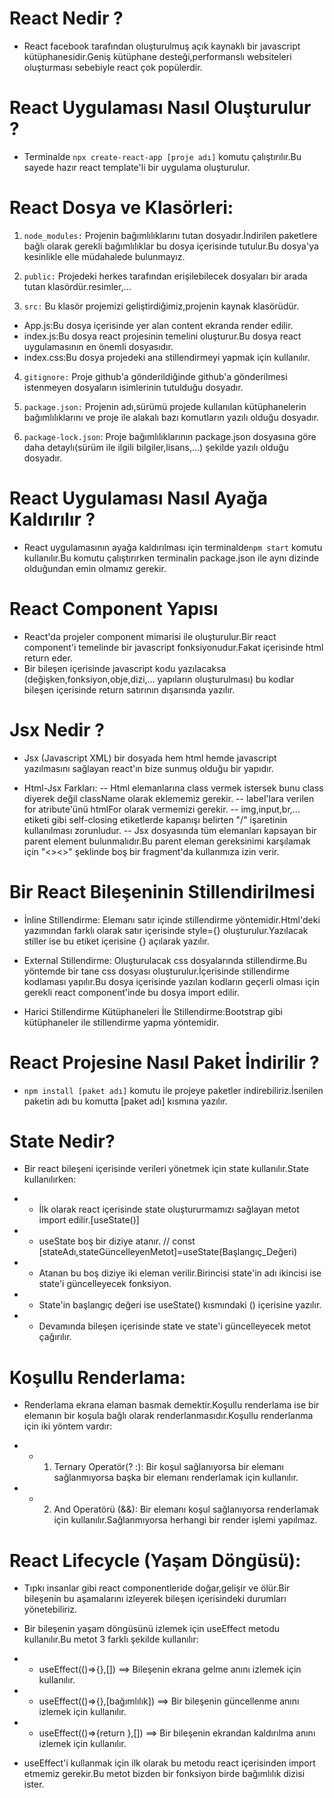 # React Nedir ?

- React facebook tarafından oluşturulmuş açık kaynaklı bir javascript kütüphanesidir.Geniş kütüphane desteği,performanslı websiteleri oluşturması sebebiyle react çok popülerdir.

# React Uygulaması Nasıl Oluşturulur ?

- Terminalde `npx create-react-app [proje adı]` komutu çalıştırılır.Bu sayede hazır react template'li bir uygulama oluşturulur.

# React Dosya ve Klasörleri:

1. `node_modules:` Projenin bağımlılıklarını tutan dosyadır.İndirilen paketlere bağlı olarak gerekli bağımlılıklar bu dosya içerisinde tutulur.Bu dosya'ya kesinlikle elle müdahalede bulunmayız.

2. `public:` Projedeki herkes tarafından erişilebilecek dosyaları bir arada tutan klasördür.resimler,...

3. `src:` Bu klasör projemizi geliştirdiğimiz,projenin kaynak klasörüdür.

- App.js:Bu dosya içerisinde yer alan content ekranda render edilir.
- index.js:Bu dosya react projesinin temelini oluşturur.Bu dosya react uygulamasının en önemli dosyasıdır.
- index.css:Bu dosya projedeki ana stillendirmeyi yapmak için kullanılır.

4. `gitignore:` Proje github'a gönderildiğinde github'a gönderilmesi istenmeyen dosyaların isimlerinin tutulduğu dosyadır.

5. `package.json:` Projenin adı,sürümü projede kullanılan kütüphanelerin bağımlılıklarını ve proje ile alakalı bazı komutların yazılı olduğu dosyadır.

6. `package-lock.json`: Proje bağımlılıklarının package.json dosyasına göre daha detaylı(sürüm ile ilgili bilgiler,lisans,...) şekilde yazılı olduğu dosyadır.

# React Uygulaması Nasıl Ayağa Kaldırılır ?

- React uygulamasının ayağa kaldırılması için terminalde`npm start` komutu kullanılır.Bu komutu çalıştırırken terminalin package.json ile aynı dizinde olduğundan emin olmamız gerekir.

# React Component Yapısı

- React'da projeler component mimarisi ile oluşturulur.Bir react component'i temelinde bir javascript fonksiyonudur.Fakat içerisinde html return eder.
- Bir bileşen içerisinde javascript kodu yazılacaksa (değişken,fonksiyon,obje,dizi,... yapıların oluşturulması) bu kodlar bileşen içerisinde return satırının dışarısında yazılır.

# Jsx Nedir ?

- Jsx (Javascript XML) bir dosyada hem html hemde javascript yazılmasını sağlayan react'ın bize sunmuş olduğu bir yapıdır.

- Html-Jsx Farkları:
  -- Html elemanlarına class vermek istersek bunu class diyerek değil className olarak eklememiz gerekir.
  -- label'lara verilen for atribute'ünü htmlFor olarak vermemizi gerekir.
  -- img,input,br,... etiketi gibi self-closing etiketlerde kapanışı belirten "/" işaretinin kullanılması zorunludur.
  -- Jsx dosyasında tüm elemanları kapsayan bir parent element bulunmalıdır.Bu parent eleman gereksinimi karşılamak için "<><>" şeklinde boş bir fragment'da kullanmıza izin verir.

# Bir React Bileşeninin Stillendirilmesi

- İnline Stillendirme: Elemanı satır içinde stillendirme yöntemidir.Html'deki yazımından farklı olarak satır içerisinde style={} oluşturulur.Yazılacak stiller ise bu etiket içerisine {} açılarak yazılır.

- External Stillendirme: Oluşturulacak css dosyalarında stillendirme.Bu yöntemde bir tane css dosyası oluşturulur.İçerisinde stillendirme kodlaması yapılır.Bu dosya içerisinde yazılan kodların geçerli olması için gerekli react component'inde bu dosya import edilir.

- Harici Stillendirme Kütüphaneleri İle Stillendirme:Bootstrap gibi kütüphaneler ile stillendirme yapma yöntemidir.

# React Projesine Nasıl Paket İndirilir ?

- `npm install [paket adı]` komutu ile projeye paketler indirebiliriz.İsenilen paketin adı bu komutta [paket adı] kısmına yazılır.

# State Nedir?

- Bir react bileşeni içerisinde verileri yönetmek için state kullanılır.State kullanılırken:

- - İlk olarak react içerisinde state oluştururmamızı sağlayan metot import edilir.[useState()]

- - useState boş bir diziye atanır. // const [stateAdı,stateGüncelleyenMetot]=useState(Başlangıç_Değeri)

- - Atanan bu boş diziye iki eleman verilir.Birincisi state'in adı ikincisi ise state'i güncelleyecek fonksiyon.

- - State'in başlangıç değeri ise useState() kısmındaki () içerisine yazılır.

- - Devamında bileşen içerisinde state ve state'i güncelleyecek metot çağırılır.

# Koşullu Renderlama:

- Renderlama ekrana elaman basmak demektir.Koşullu renderlama ise bir elemanın bir koşula bağlı olarak renderlanmasıdır.Koşullu renderlanma için iki yöntem vardır:

- - 1. Ternary Operatör(? :): Bir koşul sağlanıyorsa bir elemanı sağlanmıyorsa başka bir elemanı renderlamak için kullanılır.

- - 2. And Operatörü (&&): Bir elemanı koşul sağlanıyorsa renderlamak için kullanılır.Sağlanmıyorsa herhangi bir render işlemi yapılmaz.

# React Lifecycle (Yaşam Döngüsü):

- Tıpkı insanlar gibi react componentleride doğar,gelişir ve ölür.Bir bileşenin bu aşamalarını izleyerek bileşen içerisindeki durumları yönetebiliriz.

- Bir bileşenin yaşam döngüsünü izlemek için useEffect metodu kullanılır.Bu metot 3 farklı şekilde kullanılır:

- - useEffect(()=>{},[]) ==> Bileşenin ekrana gelme anını izlemek için kullanılır.

- - useEffect(()=>{},[bağımlılık]) ==> Bir bileşenin güncellenme anını izlemek için kullanılır.

- - useEffect(()=>{return },[]) ==> Bir bileşenin ekrandan kaldırılma anını izlemek için kullanılır.

- useEffect'i kullanmak için ilk olarak bu metodu react içerisinden import etmemiz gerekir.Bu metot bizden bir fonksiyon birde bağımlılık dizisi ister.
